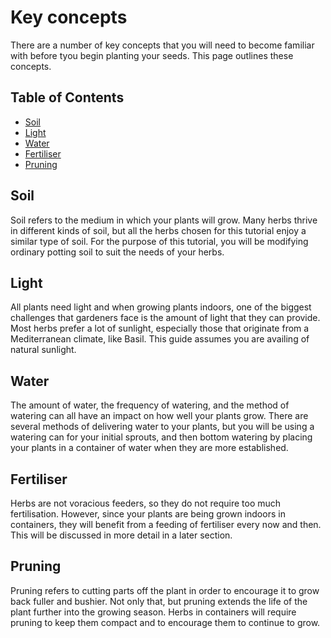 # Key concepts

There are a number of key concepts that you will need to become familiar with before tyou begin planting your seeds. This page outlines these concepts. 

## Table of Contents
- [Soil](#soil)
- [Light](#light)
- [Water](#water)
- [Fertiliser](#fertiliser)
- [Pruning](#pruning)

## Soil

Soil refers to the medium in which your plants will grow. Many herbs thrive in different kinds of soil, but all the herbs chosen for this tutorial enjoy a similar type of soil. For the purpose of this tutorial, you will be modifying ordinary potting soil to suit the needs of your herbs. 

## Light

All plants need light and when growing plants indoors, one of the biggest challenges that gardeners face is the amount of light that they can provide. Most herbs prefer a lot of sunlight, especially those that originate from a Mediterranean climate, like Basil. This guide assumes you are availing of natural sunlight. 

## Water

The amount of water, the frequency of watering, and the method of watering can all have an impact on how well your plants grow. There are several methods of delivering water to your plants, but you will be using a watering can for your initial sprouts, and then bottom watering by placing your plants in a container of water when they are more established. 

## Fertiliser 

Herbs are not voracious feeders, so they do not require too much fertilisation. However, since your plants are being grown indoors in containers, they will benefit from a feeding of fertiliser every now and then. This will be discussed in more detail in a later section. 

## Pruning

Pruning refers to cutting parts off the plant in order to encourage it to grow back fuller and bushier. Not only that, but pruning extends the life of the plant further into the growing season. Herbs in containers will require pruning to keep them compact and to encourage them to continue to grow. 